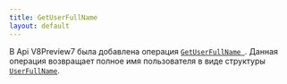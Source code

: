 ```yaml
---
title: GetUserFullName
layout: default
---
```


В Api V8Preview7 была добавлена операция [`GetUserFullName `](https://iiko.github.io/front.api.sdk/v8/html/M_Resto_Front_Api_IOperationService_GetUserFullName.htm). Данная операция возвращает полное имя пользователя в виде  структуры [`UserFullName`](https://iiko.github.io/front.api.sdk/v8/html/T_Resto_Front_Api_Data_Users_UserFullName.htm).

